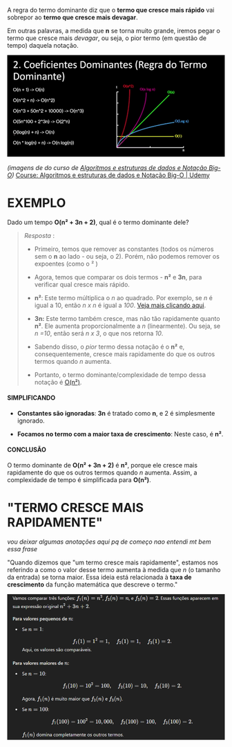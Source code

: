 A regra do termo dominante diz que o **termo que cresce mais rápido** vai sobrepor ao **termo que cresce mais devagar**.

Em outras palavras, a medida que **n** se torna muito grande, iremos pegar o termo que cresce mais *devagar*, ou seja, o pior termo (em questão de tempo) daquela notação.

![](../../../Images/Programming%20Concepts/Big%20O%20Notation/Pasted%20image%2020241120210018.png)


*(imagens de do curso de [Algoritmos e estruturas de dados e Notação Big-O](https://www.udemy.com/course/algoritmos-e-estruturas-de-dados/))*
[Course: Algoritmos e estruturas de dados e Notação Big-O | Udemy](https://www.udemy.com/course/algoritmos-e-estruturas-de-dados/learn/lecture/45622565#overview)
# **EXEMPLO**
Dado um tempo **O(n² + 3n + 2)**, qual é o termo dominante dele?

> *Resposta* : 
> - Primeiro, temos que remover as constantes (todos os números sem o **n** ao lado - ou seja, o 2). Porém, não podemos remover os expoentes (como o ² )
> 
> - Agora, temos que comparar os dois termos - **n²** e **3n**, para verificar qual cresce mais rápido.
> 
> - **n²**: Este termo múltiplica o *n* ao quadrado. Por exemplo, se *n* é igual a 10, então *n x n* é igual a *100*. [Veja mais clicando aqui](Programming%20Concepts/Big%20O%20Notation/Asymptotic%20Notation/O(n²).md).
> 
> - **3n:** Este termo também cresce, mas não tão rapidamente quanto **n²**. Ele aumenta proporcionalmente a *n* (linearmente). Ou seja, se *n =10*, então será *n x 3*, o que nos retorna *10*.
> 
> - Sabendo disso, o *pior* termo dessa notação é o **n²** e, consequentemente, cresce mais rapidamente do que os outros termos quando *n* aumenta.
> - Portanto, o termo dominante/complexidade de tempo dessa notação é [O(n²)](Programming%20Concepts/Big%20O%20Notation/Asymptotic%20Notation/O(n²).md).

#### SIMPLIFICANDO
- **Constantes são ignoradas**: **3n** é tratado como **n**, e 2 é simplesmente ignorado.

- **Focamos no termo com a maior taxa de crescimento**: Neste caso, é **n²**.

#### CONCLUSÃO
O termo dominante de **O(n² + 3n + 2)** é **n²**, porque ele cresce mais rapidamente do que os outros termos quando *n* aumenta. Assim, a complexidade de tempo é simplificada para **O(n²)**.



# **"TERMO CRESCE MAIS RAPIDAMENTE"**
*vou deixar algumas anotações aqui pq de começo nao entendi mt bem essa frase*

"Quando dizemos que "um termo cresce mais rapidamente", estamos nos referindo a como o valor desse termo aumenta à medida que *n* (o tamanho da entrada) se torna maior. Essa ideia está relacionada à **taxa de crescimento** da função matemática que descreve o termo."

![](../../../Images/Programming%20Concepts/Big%20O%20Notation/Pasted%20image%2020241119004305.png)